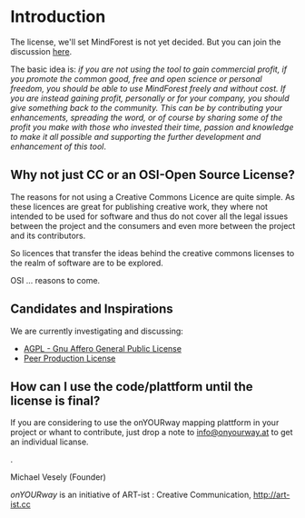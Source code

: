 ﻿# Introduction

The license, we'll set MindForest is not yet decided.
But you can join the discussion [here](https://github.com/art-ist/onYOURway/issues/9).

The basic idea is: 
_if you are not using the tool to gain commercial profit, if you promote the common good, free and open science or personal freedom, you should be able to use MindForest freely and without cost. 
If you are instead gaining profit, personally or for your company, you should give something back to the community. This can be by contributing your enhancements, spreading the word, or of course by sharing some of the profit you make with those who invested their time, passion and knowledge to make it all possible and supporting the further development and enhancement of this tool_.


## Why not just CC or an OSI-Open Source License?

The reasons for not using a Creative Commons Licence are quite simple. As these licences are great for publishing creative work, 
they where not intended to be used for software and thus do not cover all the legal issues between the project and the consumers 
and even more between the project and its contributors.

So licences that transfer the ideas behind the creative commons licenses to the realm of software are to be explored.

OSI ... reasons to come.

## Candidates and Inspirations

We are currently investigating and discussing:
* [AGPL - Gnu Affero General Public License](http://www.gnu.org/licenses/agpl-3.0.html)
* [Peer Production License](http://p2pfoundation.net/Peer_Production_License)

## How can I use the code/plattform until the license is final?

If you are considering to use the onYOURway mapping plattform in your project or whant to contribute, just drop a note to info@onyourway.at to get an individual licanse.

.

Michael Vesely
(Founder)

_onYOURway_ is an initiative of ART-ist : Creative Communication, http://art-ist.cc
